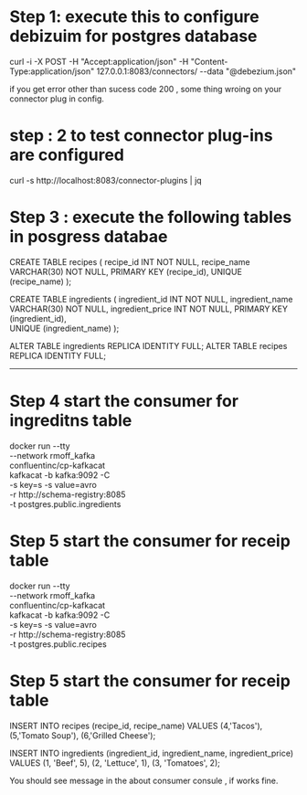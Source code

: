 
# Step 1:  execute this to configure debizuim for postgres database
curl -i -X POST -H "Accept:application/json" -H "Content-Type:application/json" 127.0.0.1:8083/connectors/ --data "@debezium.json"

if you get error other than sucess code 200 , some thing wroing on your connector plug in config.

# step : 2 to test connector plug-ins  are configured 
curl -s http://localhost:8083/connector-plugins | jq

# Step 3 : execute the following tables in posgress databae
CREATE TABLE recipes (
  recipe_id INT NOT NULL,
  recipe_name VARCHAR(30) NOT NULL,
  PRIMARY KEY (recipe_id),
  UNIQUE (recipe_name)
);

CREATE TABLE ingredients (
  ingredient_id INT NOT NULL, 
  ingredient_name VARCHAR(30) NOT NULL,
  ingredient_price INT NOT NULL,
  PRIMARY KEY (ingredient_id),  
  UNIQUE (ingredient_name)
);

ALTER TABLE ingredients REPLICA IDENTITY FULL;
ALTER TABLE recipes REPLICA IDENTITY FULL;

-------------------------------------------

# Step 4 start the consumer for ingreditns table
docker run --tty \
--network rmoff_kafka \
confluentinc/cp-kafkacat \
kafkacat -b kafka:9092 -C \
-s key=s -s value=avro \
-r http://schema-registry:8085 \
-t postgres.public.ingredients

# Step 5 start the consumer for receip table

docker run --tty \
--network rmoff_kafka \
confluentinc/cp-kafkacat \
kafkacat -b kafka:9092 -C \
-s key=s -s value=avro \
-r http://schema-registry:8085 \
-t postgres.public.recipes

# Step 5 start the consumer for receip table

INSERT INTO recipes
 (recipe_id, recipe_name) 
VALUES
 (4,'Tacos'),
 (5,'Tomato Soup'),
 (6,'Grilled Cheese');

INSERT INTO ingredients
    (ingredient_id, ingredient_name, ingredient_price)
VALUES 
    (1, 'Beef', 5),
    (2, 'Lettuce', 1),
    (3, 'Tomatoes', 2);

 You should see message in the about consumer consule , if works fine. 
